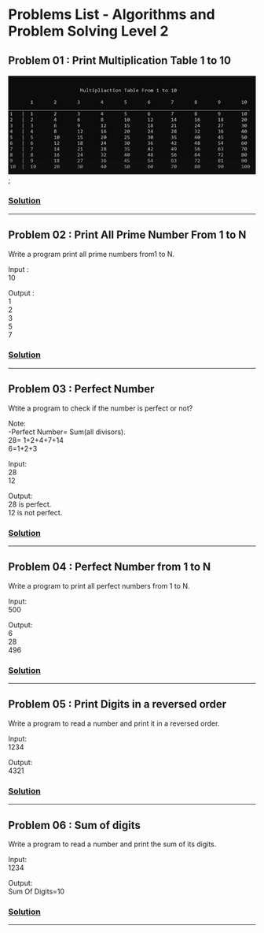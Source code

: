 # Problems List - Algorithms and Problem Solving Level 2
  

## Problem 01 : Print Multiplication Table  1 to 10

![01__Problem__01__Level__02__Screen](./src/01__Problem__01__Level__02__Screen.png);

### [Solution](./01__Problem__01__Level__02__Solution.cpp)

---

## Problem 02 : Print All Prime Number From 1 to N

Write a program print all prime numbers from1 to N.  

Input :  
10  

Output :  
1  
2  
3  
5  
7  

### [Solution](./02__Problem__02__Level__02__Solution.cpp)

---

## Problem 03 : Perfect Number

Wtite a program to check if the number is perfect or not?  

Note:  
-Perfect Number= Sum(all divisors).    
      28= 1+2+4+7+14  
      6=1+2+3  

Input:  
28  
12  

Output:  
28 is perfect.  
12 is not perfect.  

### [Solution](./03__Problem__03__Level__02__Solution.cpp)

---

## Problem 04 : Perfect Number from 1 to N

Write a program to print all perfect numbers from 1 to N.  

Input:  
500   

Output:  
6  
28  
496  

### [Solution](./04__Problem__04__Level__02__Solution.cpp)

---

## Problem 05 : Print Digits in a reversed order

Write a program to read a number and print it in a reversed order.  

Input:  
1234  

Output:  
4321  

### [Solution](./05__Problem__05__Level__02__Solution.cpp)

---

## Problem 06 : Sum of digits

Write a program to read a number and print the sum of its digits.  

Input:  	
1234  

Output:  
Sum Of Digits=10  

### [Solution](./06__Problem__06__Level__02__Solution.cpp)

---


